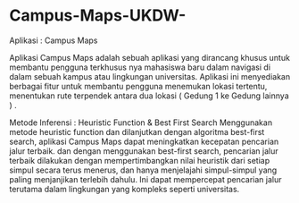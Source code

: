 # Campus-Maps-UKDW-

Aplikasi : Campus Maps


Aplikasi Campus Maps adalah sebuah aplikasi yang dirancang khusus untuk membantu pengguna terkhusus 
nya mahasiswa baru dalam navigasi di dalam sebuah kampus atau lingkungan universitas. Aplikasi ini 
menyediakan berbagai fitur untuk membantu pengguna menemukan lokasi tertentu, menentukan rute terpendek 
antara dua lokasi ( Gedung 1 ke Gedung lainnya ) .


Metode Inferensi : Heuristic Function & Best First Search
Menggunakan metode heuristic function dan dilanjutkan dengan algoritma best-first search, aplikasi Campus 
Maps dapat meningkatkan kecepatan pencarian jalur terbaik. dan dengan menggunakan best-first search, 
pencarian jalur terbaik dilakukan dengan mempertimbangkan nilai heuristik dari setiap simpul secara terus 
menerus, dan hanya menjelajahi simpul-simpul yang paling menjanjikan terlebih dahulu. Ini dapat mempercepat 
pencarian jalur terutama dalam lingkungan yang kompleks seperti universitas.
